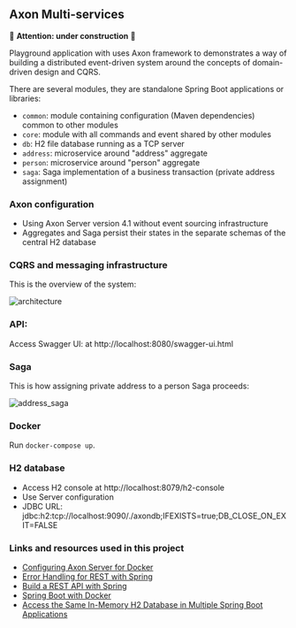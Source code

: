 Axon Multi-services
---

:construction: **Attention: under construction** :construction:

Playground application with uses Axon framework to demonstrates a way of building a distributed event-driven 
system around the concepts of domain-driven design and CQRS. 

There are several modules, they are standalone Spring Boot applications or libraries:

- `common`: module containing configuration (Maven dependencies) common to other modules
- `core`: module with all commands and event shared by other modules
- `db`: H2 file database running as a TCP server
- `address`: microservice around "address" aggregate
- `person`: microservice around "person" aggregate
- `saga`: Saga implementation of a business transaction (private address assignment)


### Axon configuration

- Using Axon Server version 4.1 without event sourcing infrastructure
- Aggregates and Saga persist their states in the separate schemas of the central H2 database

### CQRS and messaging infrastructure

This is the overview of the system:

![architecture](https://github.com/gushakov/axon-multi/blob/master/cqrs.png)

### API:

Access Swagger UI: at http://localhost:8080/swagger-ui.html

### Saga

This is how assigning private address to a person Saga proceeds:

![address_saga](https://github.com/gushakov/axon-multi/blob/master/address_saga.png)

### Docker

Run `docker-compose up`.

### H2 database

- Access H2 console at http://localhost:8079/h2-console
- Use Server configuration
- JDBC URL: jdbc:h2:tcp://localhost:9090/./axondb;IFEXISTS=true;DB_CLOSE_ON_EXIT=FALSE

### Links and resources used in this project

- [Configuring Axon Server for Docker](https://hub.docker.com/r/axoniq/axonserver/#configuring-axon-server)
- [Error Handling for REST with Spring](https://www.baeldung.com/exception-handling-for-rest-with-spring)
- [Build a REST API with Spring](http://www.canchito-dev.com/public/blog/2017/04/22/build-a-rest-api-with-spring/)
- [Spring Boot with Docker](https://spring.io/guides/gs/spring-boot-docker/)
- [Access the Same In-Memory H2 Database in Multiple Spring Boot Applications](https://www.baeldung.com/spring-boot-access-h2-database-multiple-apps)
